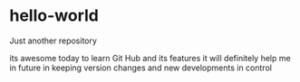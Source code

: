 # hello-world
Just another repository

its awesome today to learn Git Hub and its features
it will definitely help me in future in keeping version changes and new developments in control
